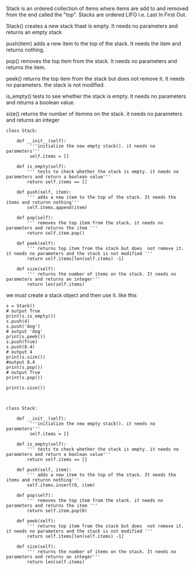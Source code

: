 Stack is an ordered collection of items where items are add to and removed from the end called the "top". Stacks are ordered LIFO i.e. Last In First Out.

Stack() creates a new stack thaat is empty. It needs no parameters and returns an empty stack

push(item)  adds a new item to the top of the stack. It needs the item and returns nothing.

pop() removes the top item from the stack. It needs no parameters and returns the item.

peek() returns the top  item from the stack but does not remove it. It needs no parameters. the stack is not modified.

is_empty() tests to see whether the stack is empty. It needs no parameters and returns a boolean value.

size() returns the number of itemms on the stack. it needs no parameters and returns an integer




	class Stack:

		def __init__(self):
			 '''initialize the new empty stack(). it needs no parameters'''
			 self.items = []

		def is_empty(self):
			''' tests to check whether the stack is empty. it needs no parameters and return a boolean value'''
			return self.items == []

		def push(self, item):
			''' adds a new item to the top of the stack. It needs the items and returnn nothing'''
			self.items.append(item)

		def pop(self):
			''' removes the top item from the stack. it needs no parameters and returns the item '''
			return self.item.pop()

		def peek(self):
			''' returns top item from the stack but does  not remove it. it needs no parameters and the stack is not modified '''
			return self.items[len(self.items) -1]

		def size(self):
			''' returns the number of items on the stack. It needs no parameters and returns an integer'''
			return len(self.items)


we must create a stack object and then use it. like this


	s = Stack()
	# output True
	print(s.is_empty())
	s.push(4)
	s.push('dog')
	# output 'dog'
	print(s.peek())
	s.push(True)
	s.push(8.4)
	# output 4
	print(s.size())
	#output 8.4
	print(s.pop())
	# output True
	print(s.pop())

	print(s.size())



	class Stack:

		def __init__(self):
			 '''initialize the new empty stack(). it needs no parameters'''
			 self.items = []

		def is_empty(self):
			''' tests to check whether the stack is empty. it needs no parameters and return a boolean value'''
			return self.items == []

		def push(self, item):
			''' adds a new item to the top of the stack. It needs the items and returnn nothing'''
			self.items.insert(0, item)

		def pop(self):
			''' removes the top item from the stack. it needs no parameters and returns the item '''
			return self.item.pop(0)

		def peek(self):
			''' returns top item from the stack but does  not remove it. it needs no parameters and the stack is not modified '''
			return self.items[len(self.items) -1]

		def size(self):
			''' returns the number of items on the stack. It needs no parameters and returns an integer'''
			return len(self.items)














